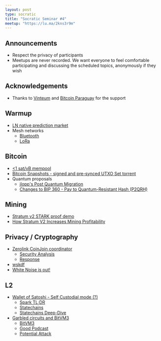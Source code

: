 ```yaml
---
layout: post
type: socratic
title: "Socratic Seminar #4"
meetup: "https://lu.ma/2kns3r9m"
---
```


## Announcements

- Respect the privacy of participants
- Meetups are never recorded. We want everyone to feel comfortable participating and discussing the scheduled topics, anonymously if they wish

## Acknowledgements

- Thanks to [Vinteum](https://vinteum.org/) and [Bitcoin Paraguay](https://bitcoinparaguay.org/) for the support

## Warmup

* [LN native prediction market](https://beta.predyx.com/)
* Mesh networks
    * [Bluetooth](https://xcancel.com/jack/status/1941989435962212728?s=46)
    * [LoRa](https://gist.github.com/douglaz/6079bf3aafdfa594fa5b78ba45ceb9fc)

## Bitcoin

* [<1 sat/vB mempool](https://gist.github.com/douglaz/b2a660e4143ef0f282dc60810bf6c85b)
* [Bitcoin Snapshots - signed and pre-synced UTXO Set torrent](https://bitcoin-snapshots.jaonoctus.dev/)
* Quantum proposals
    * [jlopp's Post Quantum Migration](https://github.com/jlopp/bips/blob/quantum_migration/bip-post-quantum-migration.mediawiki)
    * [Changes to BIP 360 - Pay to Quantum-Resistant Hash (P2QRH)](https://delvingbitcoin.org/t/changes-to-bip-360-pay-to-quantum-resistant-hash-p2qrh/1811)

## Mining

* [Stratum v2 STARK proof demo](https://bitcoinops.org/en/newsletters/2025/06/20/#stratum-v2-stark-proof-demo)
* [How Stratum V2 Increases Mining Profitability](https://xcancel.com/StratumV2/status/1933191370123993478)

## Privacy / Cryptography

* [Zerolink CoinJoin coordinator](https://ashigaru.rs/news/announcement-whirlpool/)
    * [Security Analysis](https://gist.github.com/84adam/e130b40cff5915de67b86fc8e452c8aa)
    * [Response](https://gist.github.com/84adam/3f38280ca2d0ca8362235f0afea2d153)
* [wskdf](https://github.com/douglaz/wskdf)
* [White Noise is out!](https://jumble.social/notes/nevent1qqsdl4v3l249aq8wk8nf4uptzmmr3xgr5arye9xf5ehkqmexp27mcnqpzdmhxue69uhhwmm59e6hg7r09ehkuef0qgspwwwexlwgcrrnwz4zwkze8rq3ncjug8mvgsd96dxx6wzs8ccndmcrqsqqqqqphyxwc2)

## L2

* [Wallet of Satoshi - Self Custodial mode (?)](https://xcancel.com/spark/status/1940168641301119094)
    * [Spark TL;DR](https://docs.spark.money/spark/spark-tldr)
    * [Statechains](https://bitcoinops.org/en/topics/statechains/)
    * [Statechains Deep-Dive](https://medium.com/@RubenSomsen/statechains-non-custodial-off-chain-bitcoin-transfer-1ae4845a4a39)
* [Garbled circuits and BitVM3](https://delvingbitcoin.org/t/garbled-circuits-and-bitvm3/1773)
    * [BitVM3](https://bitvm.org/bitvm3.pdf)
    * [Good Podcast](https://bitcoinops.org/en/podcast/2025/06/24/)
    * [Potential Attack](https://eprint.iacr.org/2025/1291)